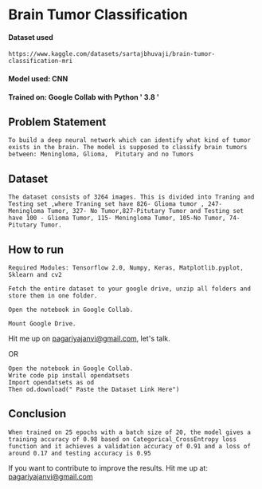 # Brain Tumor Classification

#### Dataset used

    https://www.kaggle.com/datasets/sartajbhuvaji/brain-tumor-classification-mri

#### Model used: CNN

#### Trained on: Google Collab with Python ' 3.8 '

## Problem Statement

    To build a deep neural network which can identify what kind of tumor exists in the brain. The model is supposed to classify brain tumors between: Meningloma, Glioma,  Pitutary and no Tumors

## Dataset

    The dataset consists of 3264 images. This is divided into Traning and Testing set ,where Traning set have 826- Glioma tumor , 247- Meningloma Tumor, 327- No Tumor,827-Pitutary Tumor and Testing set have 100 - Glioma Tumor, 115- Meningloma Tumor, 105-No Tumor, 74- Pitutary Tumor.

## How to run

    Required Modules: Tensorflow 2.0, Numpy, Keras, Matplotlib.pyplot, Sklearn and cv2

    Fetch the entire dataset to your google drive, unzip all folders and store them in one folder.

    Open the notebook in Google Collab. 

    Mount Google Drive.

Hit me up on pagariyajanvi@gmail.com, let's talk.

OR

    Open the notebook in Google Collab.
    Write code pip install opendatsets
    Import opendatsets as od
    Then od.download(" Paste the Dataset Link Here")

## Conclusion

    When trained on 25 epochs with a batch size of 20, the model gives a training accuracy of 0.98 based on Categorical_CrossEntropy loss function and it achieves a validation accuracy of 0.91 and a loss of around 0.17 and testing accuracy is 0.95

If you want to contribute to improve the results. Hit me up at: pagariyajanvi@gmail.com
